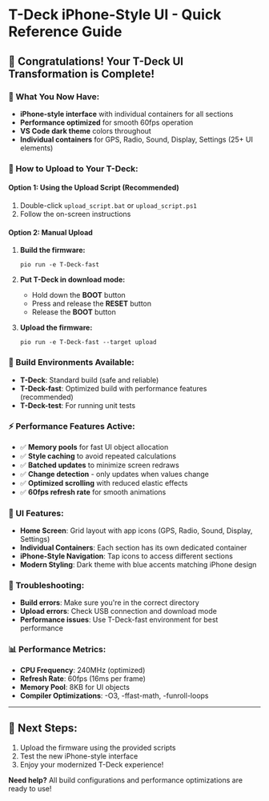 # T-Deck iPhone-Style UI - Quick Reference Guide

## 🎉 Congratulations! Your T-Deck UI Transformation is Complete!

### 📱 What You Now Have:
- **iPhone-style interface** with individual containers for all sections
- **Performance optimized** for smooth 60fps operation  
- **VS Code dark theme** colors throughout
- **Individual containers** for GPS, Radio, Sound, Display, Settings (25+ UI elements)

### 🚀 How to Upload to Your T-Deck:

#### Option 1: Using the Upload Script (Recommended)
1. Double-click `upload_script.bat` or `upload_script.ps1` 
2. Follow the on-screen instructions

#### Option 2: Manual Upload
1. **Build the firmware:**
   ```
   pio run -e T-Deck-fast
   ```

2. **Put T-Deck in download mode:**
   - Hold down the **BOOT** button
   - Press and release the **RESET** button  
   - Release the **BOOT** button

3. **Upload the firmware:**
   ```
   pio run -e T-Deck-fast --target upload
   ```

### 🔧 Build Environments Available:
- **T-Deck**: Standard build (safe and reliable)
- **T-Deck-fast**: Optimized build with performance features (recommended)
- **T-Deck-test**: For running unit tests

### ⚡ Performance Features Active:
- ✅ **Memory pools** for fast UI object allocation
- ✅ **Style caching** to avoid repeated calculations
- ✅ **Batched updates** to minimize screen redraws
- ✅ **Change detection** - only updates when values change
- ✅ **Optimized scrolling** with reduced elastic effects
- ✅ **60fps refresh rate** for smooth animations

### 📱 UI Features:
- **Home Screen**: Grid layout with app icons (GPS, Radio, Sound, Display, Settings)
- **Individual Containers**: Each section has its own dedicated container
- **iPhone-Style Navigation**: Tap icons to access different sections
- **Modern Styling**: Dark theme with blue accents matching iPhone design

### 🐛 Troubleshooting:
- **Build errors**: Make sure you're in the correct directory
- **Upload errors**: Check USB connection and download mode
- **Performance issues**: Use T-Deck-fast environment for best performance

### 📊 Performance Metrics:
- **CPU Frequency**: 240MHz (optimized)
- **Refresh Rate**: 60fps (16ms per frame)
- **Memory Pool**: 8KB for UI objects
- **Compiler Optimizations**: -O3, -ffast-math, -funroll-loops

---

## 🎯 Next Steps:
1. Upload the firmware using the provided scripts
2. Test the new iPhone-style interface
3. Enjoy your modernized T-Deck experience!

**Need help?** All build configurations and performance optimizations are ready to use!
